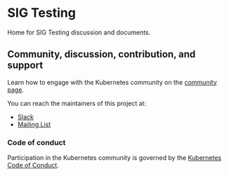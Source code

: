 # SIG Testing

Home for SIG Testing discussion and documents.

## Community, discussion, contribution, and support

Learn how to engage with the Kubernetes community on the [community page](http://kubernetes.io/community/).

You can reach the maintainers of this project at:

- [Slack](https://kubernetes.slack.com/messages/sig-testing)
- [Mailing List](https://groups.google.com/forum/#!forum/kubernetes-sig-testing)

### Code of conduct

Participation in the Kubernetes community is governed by the [Kubernetes Code of Conduct](code-of-conduct.md).
